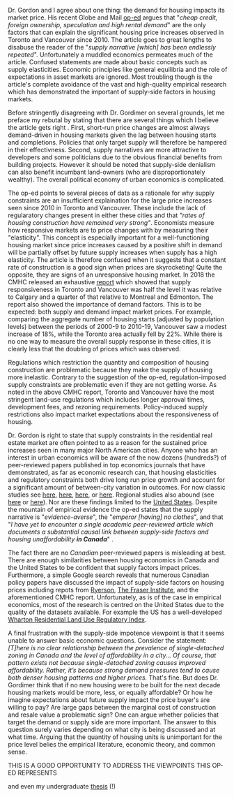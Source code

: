 
Dr. Gordon and I agree about one thing: the demand for housing impacts its market price. His recent Globe and Mail [op-ed](https://www.theglobeandmail.com/opinion/article-the-supply-crisis-in-canadas-housing-market-isnt-backed-up-by-the/) argues that "*cheap credit, foreign ownership, speculation and high rental demand*" are the only factors that can explain the significant housing price increases observed in Toronto and Vancouver since 2010. The article goes to great lengths to disabuse the reader of the "*supply narrative \[which\] has been endlessly repeated*". Unfortunately a muddled economics permeates much of the article. Confused statements are made about basic concepts such as supply elasticities. Economic principles like general equilibria and the role of expectations in asset markets are ignored. Most troubling though is the article's complete avoidance of the vast and high-quality empirical research which has demonstrated the important of supply-side factors in housing markets. 

Before stringently disagreeing with Dr. Gordimer on several grounds, let me preface my rebutal by stating that there are several things which I believe the article gets right . First, short-run price changes are almost always demand-driven in housing markets given the lag between housing starts and completions. Policies that only target supply will therefore be hampered in their effectivness. Second, supply narratives are more attractive to developers and some politicians due to the obvious financial benefits from building projects. However it should be noted that supply-side denialism can also benefit incumbant land-owners (who are disproportionately wealthy). The overall political economy of urban economics is complicated.

The op-ed points to several pieces of data as a rationale for why supply constraints are an insufficient explaination for the large price increases seen since 2010 in Toronto and Vancouver. These include the lack of regularatory changes present in either these cities and that *"rates of housing construction have remained very strong"*. Economists measure how responsive markets are to price changes with by measuring their "elasticity". This concept is especially important for a well-functioning housing market since price increases caused by a positive shift in demand will be partially offset by future supply increases when supply has a high elasticity. The article is therefore confused when it suggests that a constant rate of construction is a good sign when prices are skyrocketing! Quite the opposite, they are signs of an unresponsive housing market. In 2018 the CMHC released an exhaustive [report](https://www.cmhc-schl.gc.ca/en/data-and-research/publications-and-reports/examining-escalating-house-prices-in-large-canadian-metropolitan-centres) which showed that supply responsiveness in Toronto and Vancouver was half the level it was relative to Calgary and a quarter of that relative to Montreal and Edmonton. The report also showed the importance of demand factors. This is to be expected: both supply and demand impact market prices. For example, comparing the aggregate number of housing starts (adjusted by population levels) between the periods of 2000-9 to 2010-19, Vancouver saw a modest increase of 18%, while the Toronto area actually fell by 22%. While there is no one way to measure the overall supply response in these cities, it is clearly less that the doubling of prices which was observed. 

Regulations which restriction the quantity and composition of housing construction are problematic because they make the supply of housing more inelastic. Contrary to the suggestion of the op-ed, regulation-imposed supply constraints are problematic even if they are not getting worse. As noted in the above CMHC report, Toronto and Vancouver have the most stringent land-use regulations which includes longer approval times, development fees, and rezoning requirements. Policy-induced supply restrictions also impact market expectations about the responsiveness of housing. 

Dr. Gordon is right to state that supply constraints in the residential real estate market are often pointed to as a reason for the sustained price increases seen in many major North American cities. Anyone who has an interest in urban economics will be aware of the now dozens (hundreds?) of peer-reviewed papers published in top economics journals that have demonstrated, as far as economic research can, that housing elasticities and regulatory constraints both drive long run price growth and account for a significant amount of between-city variation in outcomes. For now classic studies see [here](https://www.nber.org/papers/w10124), [here](https://www.aeaweb.org/articles?id=10.1257/mac.20170388), [here](https://papers.ssrn.com/sol3/papers.cfm?abstract_id=930200), or [here](https://www.sciencedirect.com/science/article/abs/pii/S0094119007001180). Regional studies also abound (see [here](https://www.sciencedirect.com/science/article/abs/pii/S016604621100072X) or [here](https://www.sciencedirect.com/science/article/abs/pii/S0094119008000582)). Nor are these findings limited to the [United States](https://onlinelibrary.wiley.com/doi/abs/10.1111/ecoj.12213). Despite the mountain of empirical evidence the op-ed states that the supply narrative is "*evidence-averse*", the "*emperor \[having\] no clothes*", and that "<i>I have yet to encounter a single academic peer-reviewed article which documents a substantial causal link between supply-side factors and housing unaffordability **in Canada**</i>" .

 
The fact there are no *Canadian* peer-reviewed papers is misleading at best. There are enough similarities between housing economics in Canada and the United States to be confident that supply factors impact prices. Furthermore, a simple Google search reveals that numerous Canadian policy papers have discussed the impact of supply-side factors on housing prices including repots from [Ryerson](https://tinyurl.com/y4l5fpao), [The Fraser Institute](https://tinyurl.com/yyqcr5bm), and the aforementioned CMHC report. Unfortunately, as is of the case in empirical economics, most of the research is centred on the United States due to the quality of the datasets available. For example the US has a well-developed [Wharton Residential Land Use Regulatory Index](https://tinyurl.com/y6se265b). 

A final frustration with the supply-side impotence viewpoint is that it seems unable to answer basic economic questions. Consider the statement: *\[T\]here is no clear relationship between the prevalence of single-detached zoning in Canada and the level of affordability in a city... Of course, that pattern exists not because single-detached zoning causes improved affordability. Rather, it’s because strong demand pressures tend to cause both denser housing patterns and higher prices.* That's fine. But does Dr. Gordimer think that if no new housing were to be built for the next decade housing markets would be more, less, or equally affordable? Or how he imagine expectations about future supply impact the price buyer's are willing to pay? Are large gaps between the marginal cost of construction and resale value a problematic sign? One can argue whether policies that target the demand or supply side are more important. The answer to this question surely varies depending on what city is being discussed and at what time. Arguing that the quantity of housing units is unimportant for the price level belies the empirical literature, economic theory, and common sense.

THIS IS A GOOD OPPORTUNITY TO ADDRESS THE VIEWPOINTS THIS OP-ED REPRESENTS

 and even my undergraduate [thesis](https://tinyurl.com/y4dy46by) (!)
